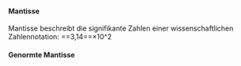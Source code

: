 #### Mantisse
Mantisse beschreibt die signifikante Zahlen einer wissenschaftlichen Zahlennotation:
==3,14==×10^2

#### Genormte Mantisse
